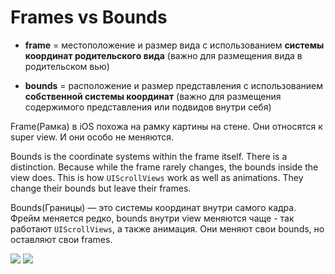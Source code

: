 # Frames vs Bounds

- **frame** = местоположение и размер вида с использованием **системы координат родительского вида** (важно для размещения вида в родительском вью)
  

- **bounds** = расположение и размер представления с использованием **собственной системы координат** (важно для размещения содержимого представления или подвидов внутри себя)

Frame(Рамка) в iOS похожа на рамку картины на стене. Они относятся к super view. И они особо не меняются.

Bounds is the coordinate systems within the frame itself. There is a distinction. Because while the frame rarely changes, the bounds inside the view does. This is how `UIScrollViews` work as well as animations. They change their bounds but leave their frames.

Bounds(Границы) — это системы координат внутри самого кадра. Фрейм меняется редко, bounds внутри view меняются чаще - так работают `UIScrollViews`, а также анимация. Они меняют свои bounds, но оставляют свои frames.

<img src="https://github.com/jrasmusson/ios-starter-kit/blob/master/basics/FramesVsBounds/images/frame1.png"/>

<img src="https://github.com/jrasmusson/ios-starter-kit/blob/master/basics/FramesVsBounds/images/frame2.png"/>

